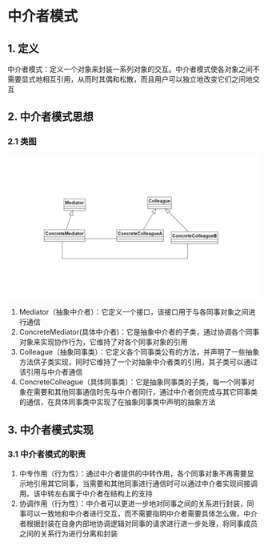 # 中介者模式

## 1. 定义

中介者模式：定义一个对象来封装一系列对象的交互。中介者模式使各对象之间不需要显式地相互引用，从而时其偶和松散，而且用户可以独立地改变它们之间地交互

## 2. 中介者模式思想

### 2.1 类图

<img src="img/MediatorThought.png" alt="中介者模式思想类图">

1. Mediator（抽象中介者）：它定义一个接口，该接口用于与各同事对象之间进行通信
2. ConcreteMediator(具体中介者)：它是抽象中介者的子类，通过协调各个同事对象来实现协作行为，它维持了对各个同事对象的引用
3. Colleague（抽象同事类）：它定义各个同事类公有的方法，并声明了一些抽象方法供子类实现，同时它维持了一个对抽象中介者类的引用，其子类可以通过该引用与中介者通信
4. ConcreteColleague（具体同事类）：它是抽象同事类的子类，每一个同事对象在需要和其他同事通信时先与中介者同行，通过中介者剑完成与其它同事类的通信，在具体同事类中实现了在抽象同事类中声明的抽象方法

## 3. 中介者模式实现

### 3.1 中介者模式的职责

1. 中专作用（行为性）：通过中介者提供的中转作用，各个同事对象不再需要显示地引用其它同事，当需要和其他同事进行通信时可以通过中介者实现间接调用。该中转左右属于中介者在结构上的支持
2. 协调作用（行为性）：中介者可以更进一步地对同事之间的关系进行封装，同事可以一致地和中介者进行交互，而不需要指明中介者需要具体怎么做，中介者根据封装在自身内部地协调逻辑对同事的请求进行进一步处理，将同事成员之间的关系行为进行分离和封装

